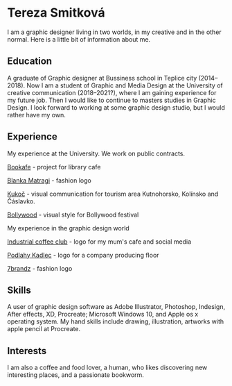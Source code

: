# Tereza Smitková

I am a graphic designer living in two worlds, in my creative and in the other normal. 
Here is a little bit of information about me.

## Education
A graduate of Graphic designer at Bussiness school in Teplice city (2014–2018).
Now I am a student of Graphic and Media Design at the University of creative communication (2018–2021?), where I am gaining experience for my future job. Then I would like to continue to masters studies in Graphic Design. I look forward to working at some graphic design studio, but I would rather have my own. 

## Experience
My experience at the University. We work on public contracts.

[Bookafe](03-curriculum-vitae/projects/bookafe.png) - project for library cafe

[Blanka Matragi](03-curriculum-vitae/projects/matragi.png) - fashion logo 

[Kukoč](03-curriculum-vitae/projects/kukoc.jpg) - visual communication for tourism area Kutnohorsko, Kolínsko and Čáslavko.

[Bollywood](03-curriculum-vitae/projects/posters-festival.jpg) - visual style for Bollywood festival

My experience in the graphic design world 

[Industrial coffee club](https://www.instagram.com/industrialcoffeeclub/) - logo for my mum's cafe and social media 

[Podlahy Kadlec](03-curriculum-vitae/projects/kadlec.jpg) - logo for a company producing floor

[7brandz](03-curriculum-vitae/projects/7brandz.png) - fashion logo

## Skills 
A user of graphic design software as Adobe Illustrator, Photoshop, Indesign, After effects, XD, Procreate; Microsoft Windows 10, and Apple os x operating system. My hand skills include drawing, illustration, artworks with apple pencil at Procreate.

## Interests
I am also a coffee and food lover, a human, who likes discovering new interesting places, and a passionate bookworm.
